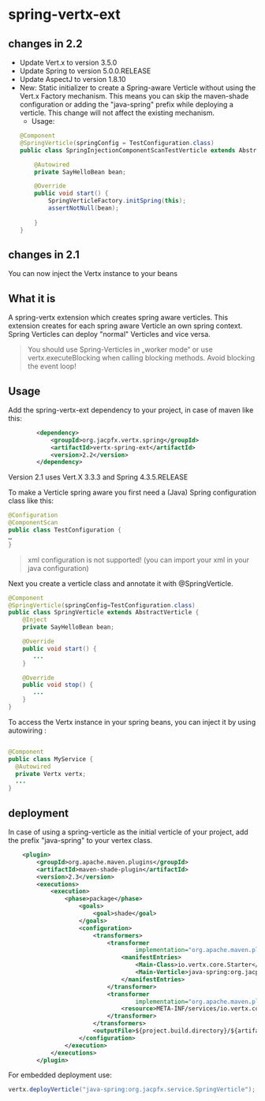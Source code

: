 spring-vertx-ext
================

## changes in 2.2 
- Update Vert.x to version 3.5.0
- Update Spring to version 5.0.0.RELEASE
- Update AspectJ to version 1.8.10
- New: Static initializer to create a Spring-aware Verticle without using the Vert.x Factory mechanism. This means you can skip the maven-shade configuration or adding the "java-spring" prefix while deploying a verticle. This change will not affect the existing mechanism.
  - Usage:  
  ```java
  @Component
  @SpringVerticle(springConfig = TestConfiguration.class)
  public class SpringInjectionComponentScanTestVerticle extends AbstractVerticle {
  
      @Autowired
      private SayHelloBean bean;
  
      @Override
      public void start() {
          SpringVerticleFactory.initSpring(this);
          assertNotNull(bean);
         
      }
  }
   ```
## changes in 2.1
You can now inject the Vertx instance to your beans

## What it is
A spring-vertx extension which creates spring aware verticles. This extension creates for each spring aware Verticle an own spring context.
Spring Verticles can deploy "normal" Verticles and vice versa.
> You should use Spring-Verticles in „worker mode“ or use vertx.executeBlocking when calling blocking methods. Avoid blocking the event loop!

## Usage
Add the spring-vertx-ext dependency to your project, in case of maven like this:
```xml
        <dependency>
            <groupId>org.jacpfx.vertx.spring</groupId>
            <artifactId>vertx-spring-ext</artifactId>
            <version>2.2</version>
        </dependency>
 ```

Version 2.1 uses Vert.X 3.3.3 and Spring 4.3.5.RELEASE



To make a Verticle spring aware you first need a (Java) Spring configuration class like this:
```java
@Configuration
@ComponentScan
public class TestConfiguration {
…
}
 ```
> xml configuration is not supported! (you can import your xml in your java configuration)
 
Next you create a verticle class and annotate it with @SpringVerticle.

```java
@Component
@SpringVerticle(springConfig=TestConfiguration.class)
public class SpringVerticle extends AbstractVerticle {
    @Inject
    private SayHelloBean bean;

    @Override
    public void start() {
       ...
    }

    @Override
    public void stop() {
       ...
    }
}

 ```
To access the Vertx instance in your spring beans, you can inject it by using autowiring :
```java

@Component
public class MyService {
  @Autowired 
  private Vertx vertx;
  ...
}
 ```

## deployment ##

In case of using a spring-verticle as the initial verticle of your project, add the prefix "java-spring" to your vertex class.
```xml
    <plugin>
        <groupId>org.apache.maven.plugins</groupId>
        <artifactId>maven-shade-plugin</artifactId>
        <version>2.3</version>
        <executions>
            <execution>
                <phase>package</phase>
                    <goals>
                        <goal>shade</goal>
                    </goals>
                    <configuration>
                        <transformers>
                            <transformer
                                    implementation="org.apache.maven.plugins.shade.resource.ManifestResourceTransformer">
                                <manifestEntries>
                                    <Main-Class>io.vertx.core.Starter</Main-Class>
                                    <Main-Verticle>java-spring:org.jacpfx.service.SpringVerticle</Main-Verticle>
                                </manifestEntries>
                            </transformer>
                            <transformer
                                    implementation="org.apache.maven.plugins.shade.resource.AppendingTransformer">
                                <resource>META-INF/services/io.vertx.core.spi.VerticleFactory</resource>
                            </transformer>
                        </transformers>
                        <outputFile>${project.build.directory}/${artifactId}-${version}-fat.jar</outputFile>
                    </configuration>
                </execution>
            </executions>
        </plugin>

  ```
  
  For embedded deployment use:
  ```java
  vertx.deployVerticle("java-spring:org.jacpfx.service.SpringVerticle"); 
  ```
  
